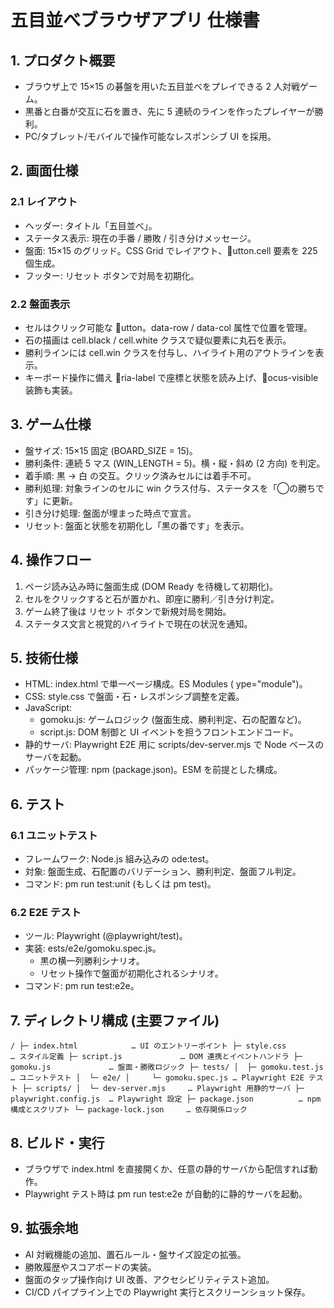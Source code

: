 ﻿# 五目並べブラウザアプリ 仕様書

## 1. プロダクト概要
- ブラウザ上で 15×15 の碁盤を用いた五目並べをプレイできる 2 人対戦ゲーム。
- 黒番と白番が交互に石を置き、先に 5 連続のラインを作ったプレイヤーが勝利。
- PC/タブレット/モバイルで操作可能なレスポンシブ UI を採用。

## 2. 画面仕様
### 2.1 レイアウト
- ヘッダー: タイトル「五目並べ」。
- ステータス表示: 現在の手番 / 勝敗 / 引き分けメッセージ。
- 盤面: 15×15 のグリッド。CSS Grid でレイアウト、utton.cell 要素を 225 個生成。
- フッター: リセット ボタンで対局を初期化。

### 2.2 盤面表示
- セルはクリック可能な utton。data-row / data-col 属性で位置を管理。
- 石の描画は cell.black / cell.white クラスで疑似要素に丸石を表示。
- 勝利ラインには cell.win クラスを付与し、ハイライト用のアウトラインを表示。
- キーボード操作に備え ria-label で座標と状態を読み上げ、ocus-visible 装飾も実装。

## 3. ゲーム仕様
- 盤サイズ: 15×15 固定 (BOARD_SIZE = 15)。
- 勝利条件: 連続 5 マス (WIN_LENGTH = 5)。横・縦・斜め (2 方向) を判定。
- 着手順: 黒 → 白 の交互。クリック済みセルには着手不可。
- 勝利処理: 対象ラインのセルに win クラス付与、ステータスを「◯の勝ちです」に更新。
- 引き分け処理: 盤面が埋まった時点で宣言。
- リセット: 盤面と状態を初期化し「黒の番です」を表示。

## 4. 操作フロー
1. ページ読み込み時に盤面生成 (DOM Ready を待機して初期化)。
2. セルをクリックすると石が置かれ、即座に勝利／引き分け判定。
3. ゲーム終了後は リセット ボタンで新規対局を開始。
4. ステータス文言と視覚的ハイライトで現在の状況を通知。

## 5. 技術仕様
- HTML: index.html で単一ページ構成。ES Modules (	ype="module")。
- CSS: style.css で盤面・石・レスポンシブ調整を定義。
- JavaScript:
  - gomoku.js: ゲームロジック (盤面生成、勝利判定、石の配置など)。
  - script.js: DOM 制御と UI イベントを担うフロントエンドコード。
- 静的サーバ: Playwright E2E 用に scripts/dev-server.mjs で Node ベースのサーバを起動。
- パッケージ管理: npm (package.json)。ESM を前提とした構成。

## 6. テスト
### 6.1 ユニットテスト
- フレームワーク: Node.js 組み込みの 
ode:test。
- 対象: 盤面生成、石配置のバリデーション、勝利判定、盤面フル判定。
- コマンド: 
pm run test:unit (もしくは 
pm test)。

### 6.2 E2E テスト
- ツール: Playwright (@playwright/test)。
- 実装: 	ests/e2e/gomoku.spec.js。
  - 黒の横一列勝利シナリオ。
  - リセット操作で盤面が初期化されるシナリオ。
- コマンド: 
pm run test:e2e。

## 7. ディレクトリ構成 (主要ファイル)
`
/
├─ index.html            … UI のエントリーポイント
├─ style.css             … スタイル定義
├─ script.js             … DOM 連携とイベントハンドラ
├─ gomoku.js             … 盤面・勝敗ロジック
├─ tests/
│  ├─ gomoku.test.js     … ユニットテスト
│  └─ e2e/
│     └─ gomoku.spec.js … Playwright E2E テスト
├─ scripts/
│  └─ dev-server.mjs     … Playwright 用静的サーバ
├─ playwright.config.js  … Playwright 設定
├─ package.json          … npm 構成とスクリプト
└─ package-lock.json     … 依存関係ロック
`

## 8. ビルド・実行
- ブラウザで index.html を直接開くか、任意の静的サーバから配信すれば動作。
- Playwright テスト時は 
pm run test:e2e が自動的に静的サーバを起動。

## 9. 拡張余地
- AI 対戦機能の追加、置石ルール・盤サイズ設定の拡張。
- 勝敗履歴やスコアボードの実装。
- 盤面のタップ操作向け UI 改善、アクセシビリティテスト追加。
- CI/CD パイプライン上での Playwright 実行とスクリーンショット保存。
